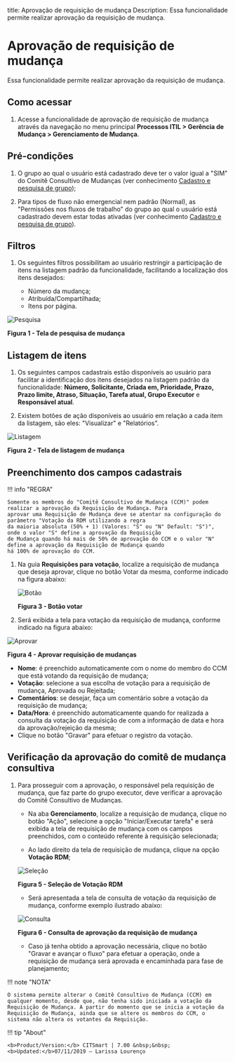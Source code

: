title: Aprovação de requisição de mudança
Description: Essa funcionalidade permite realizar aprovação da requisição de mudança.
# Aprovação de requisição de mudança

Essa funcionalidade permite realizar aprovação da requisição de mudança.

Como acessar
---------------

1. Acesse a funcionalidade de aprovação de requisição de mudança através da navegação no menu 
principal **Processos ITIL > Gerência de Mudança > Gerenciamento de Mudança**.

Pré-condições
---------------

1. O grupo ao qual o usuário está cadastrado deve ter o valor igual a "SIM" do Comitê Consultivo 
de Mudanças (ver conhecimento [Cadastro e pesquisa de grupo](/pt-br/citsmart-platform-7/initial-settings/access-settings/user/group.html));

2. Para tipos de fluxo não emergencial nem padrão (Normal), as "Permissões nos fluxos de trabalho" do
grupo ao qual o usuário está cadastrado devem estar todas ativadas (ver conhecimento [Cadastro e pesquisa de grupo](/pt-br/citsmart-platform-7/initial-settings/access-settings/user/group.html)).

Filtros
--------

1. Os seguintes filtros possibilitam ao usuário restringir a participação de itens na listagem padrão da funcionalidade, 
facilitando a localização dos itens desejados:

     - Número da mudança;
     - Atribuída/Compartilhada;
     - Itens por página.

![Pesquisa](images/aprov-mud.img1.png)

**Figura 1 - Tela de pesquisa de mudança**

Listagem de itens
-------------------

1. Os seguintes campos cadastrais estão disponíveis ao usuário para facilitar a identificação dos itens desejados
na listagem padrão da funcionalidade: **Número, Solicitante, Criada em, Prioridade, Prazo, Prazo limite, Atraso, Situação,
Tarefa atual, Grupo Executor** e **Responsável atual**.

2. Existem botões de ação disponíveis ao usuário em relação a cada item da listagem, são eles: "Visualizar" e "Relatórios".

![Listagem](images/aprov-mud.img2.png)

**Figura 2 - Tela de listagem de mudança**

Preenchimento dos campos cadastrais
-------------------------------------

!!! info "REGRA"

    Somente os membros do "Comitê Consultivo de Mudança (CCM)" podem realizar a aprovação da Requisição de Mudança. Para
    aprovar uma Requisição de Mudança deve se atentar na configuração do parâmetro "Votação da RDM utilizando a regra 
    da maioria absoluta (50% + 1) (Valores: "S" ou "N" Default: "S")", onde o valor "S" define a aprovação da Requisição
    de Mudança quando há mais de 50% de aprovação do CCM e o valor "N" define a aprovação da Requisição de Mudança quando 
    há 100% de aprovação do CCM.
    
1. Na guia **Requisições para votação**, localize a requisição de mudança que deseja aprovar, clique no botão Votar da mesma,
conforme indicado na figura abaixo:

    ![Botão](images/aprov-mud.img3.png)

    **Figura 3 - Botão votar**

2. Será exibida a tela para votação da requisição de mudança, conforme indicado na figura abaixo:

![Aprovar](images/aprov-mud.img4.png)

**Figura 4 - Aprovar requisição de mudanças**

- **Nome**: é preenchido automaticamente com o nome do membro do CCM que está votando da requisição de mudança;
- **Votação**:  selecione a sua escolha de votação para a requisição de mudança, Aprovada ou Rejeitada;
- **Comentários**: se desejar, faça um comentário sobre a votação da requisição de mudança;
- **Data/Hora**: é preenchido automaticamente quando for realizada a consulta da votação da requisição de com a informação
de data e hora da aprovação/rejeição da mesma;
- Clique no botão "Gravar" para efetuar o registro da votação.

Verificação da aprovação do comitê de mudança consultiva
---------------------------------------------------------

1. Para prosseguir com a aprovação, o responsável pela requisição de mudança, que faz parte do grupo executor, deve verificar
a aprovação do Comitê Consultivo de Mudanças.

    - Na aba **Gerenciamento**, localize a requisição de mudança, clique no botão "Ação", selecione a opção "Iniciar/Executar tarefa" e será exibida a tela de requisição de mudança com os campos preenchidos, com o conteúdo referente à requisição selecionada;

    - Ao lado direito da tela de requisição de mudança, clique na opção **Votação RDM**;

    ![Seleção](images/aprov-mud.img5.png)

    **Figura 5 - Seleção de Votação RDM**

    - Será apresentada a tela de consulta de votação da requisição de mudança, conforme exemplo ilustrado abaixo:

    ![Consulta](images/aprov-mud.img6.png)

    **Figura 6 - Consulta de aprovação da requisição de mudança**

    - Caso já tenha obtido a aprovação necessária, clique no botão "Gravar e avançar o fluxo" para efetuar a operação, onde a requisição de mudança será aprovada e encaminhada para fase de planejamento;

!!! note "NOTA"

    O sistema permite alterar o Comitê Consultivo de Mudança (CCM) em qualquer momento, desde que, não tenha sido iniciada a votação da Requisição de Mudança. A partir do momento que se inicia a votação da Requisição de Mudança, ainda que se altere os membros do CCM, o sistema não altera os votantes da Requisição.
    
!!! tip "About"

    <b>Product/Version:</b> CITSmart | 7.00 &nbsp;&nbsp;
    <b>Updated:</b>07/11/2019 – Larissa Lourenço
